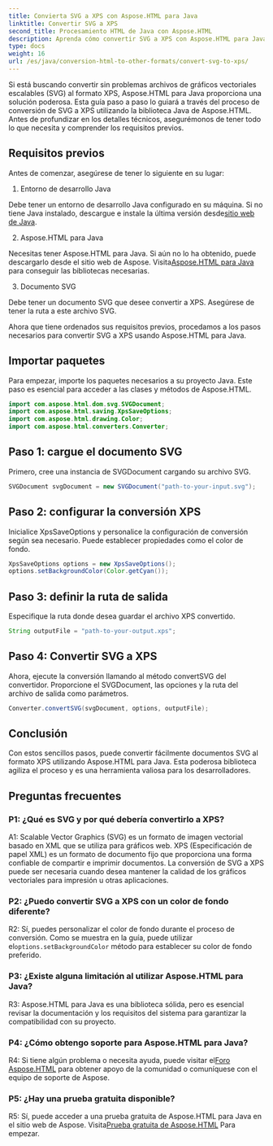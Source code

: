 ```yaml
---
title: Convierta SVG a XPS con Aspose.HTML para Java
linktitle: Convertir SVG a XPS
second_title: Procesamiento HTML de Java con Aspose.HTML
description: Aprenda cómo convertir SVG a XPS con Aspose.HTML para Java. Guía sencilla paso a paso para conversiones perfectas.
type: docs
weight: 16
url: /es/java/conversion-html-to-other-formats/convert-svg-to-xps/
---
```


Si está buscando convertir sin problemas archivos de gráficos vectoriales escalables (SVG) al formato XPS, Aspose.HTML para Java proporciona una solución poderosa. Esta guía paso a paso lo guiará a través del proceso de conversión de SVG a XPS utilizando la biblioteca Java de Aspose.HTML. Antes de profundizar en los detalles técnicos, asegurémonos de tener todo lo que necesita y comprender los requisitos previos.

## Requisitos previos

Antes de comenzar, asegúrese de tener lo siguiente en su lugar:

1. Entorno de desarrollo Java

 Debe tener un entorno de desarrollo Java configurado en su máquina. Si no tiene Java instalado, descargue e instale la última versión desde[sitio web de Java](https://www.oracle.com/java/technologies/javase-downloads.html).

2. Aspose.HTML para Java

Necesitas tener Aspose.HTML para Java. Si aún no lo ha obtenido, puede descargarlo desde el sitio web de Aspose. Visita[Aspose.HTML para Java](https://releases.aspose.com/html/java/) para conseguir las bibliotecas necesarias.

3. Documento SVG

Debe tener un documento SVG que desee convertir a XPS. Asegúrese de tener la ruta a este archivo SVG.

Ahora que tiene ordenados sus requisitos previos, procedamos a los pasos necesarios para convertir SVG a XPS usando Aspose.HTML para Java.

## Importar paquetes

Para empezar, importe los paquetes necesarios a su proyecto Java. Este paso es esencial para acceder a las clases y métodos de Aspose.HTML.

```java
import com.aspose.html.dom.svg.SVGDocument;
import com.aspose.html.saving.XpsSaveOptions;
import com.aspose.html.drawing.Color;
import com.aspose.html.converters.Converter;
```

## Paso 1: cargue el documento SVG

Primero, cree una instancia de SVGDocument cargando su archivo SVG.

```java
SVGDocument svgDocument = new SVGDocument("path-to-your-input.svg");
```

## Paso 2: configurar la conversión XPS

Inicialice XpsSaveOptions y personalice la configuración de conversión según sea necesario. Puede establecer propiedades como el color de fondo.

```java
XpsSaveOptions options = new XpsSaveOptions();
options.setBackgroundColor(Color.getCyan());
```

## Paso 3: definir la ruta de salida

Especifique la ruta donde desea guardar el archivo XPS convertido.

```java
String outputFile = "path-to-your-output.xps";
```

## Paso 4: Convertir SVG a XPS

Ahora, ejecute la conversión llamando al método convertSVG del convertidor. Proporcione el SVGDocument, las opciones y la ruta del archivo de salida como parámetros.

```java
Converter.convertSVG(svgDocument, options, outputFile);
```

## Conclusión

Con estos sencillos pasos, puede convertir fácilmente documentos SVG al formato XPS utilizando Aspose.HTML para Java. Esta poderosa biblioteca agiliza el proceso y es una herramienta valiosa para los desarrolladores.

## Preguntas frecuentes

### P1: ¿Qué es SVG y por qué debería convertirlo a XPS?

A1: Scalable Vector Graphics (SVG) es un formato de imagen vectorial basado en XML que se utiliza para gráficos web. XPS (Especificación de papel XML) es un formato de documento fijo que proporciona una forma confiable de compartir e imprimir documentos. La conversión de SVG a XPS puede ser necesaria cuando desea mantener la calidad de los gráficos vectoriales para impresión u otras aplicaciones.

### P2: ¿Puedo convertir SVG a XPS con un color de fondo diferente?

 R2: Sí, puedes personalizar el color de fondo durante el proceso de conversión. Como se muestra en la guía, puede utilizar el`options.setBackgroundColor` método para establecer su color de fondo preferido.

### P3: ¿Existe alguna limitación al utilizar Aspose.HTML para Java?

R3: Aspose.HTML para Java es una biblioteca sólida, pero es esencial revisar la documentación y los requisitos del sistema para garantizar la compatibilidad con su proyecto.

### P4: ¿Cómo obtengo soporte para Aspose.HTML para Java?

 R4: Si tiene algún problema o necesita ayuda, puede visitar el[Foro Aspose.HTML](https://forum.aspose.com/) para obtener apoyo de la comunidad o comuníquese con el equipo de soporte de Aspose.

### P5: ¿Hay una prueba gratuita disponible?

 R5: Sí, puede acceder a una prueba gratuita de Aspose.HTML para Java en el sitio web de Aspose. Visita[Prueba gratuita de Aspose.HTML](https://releases.aspose.com/) Para empezar.